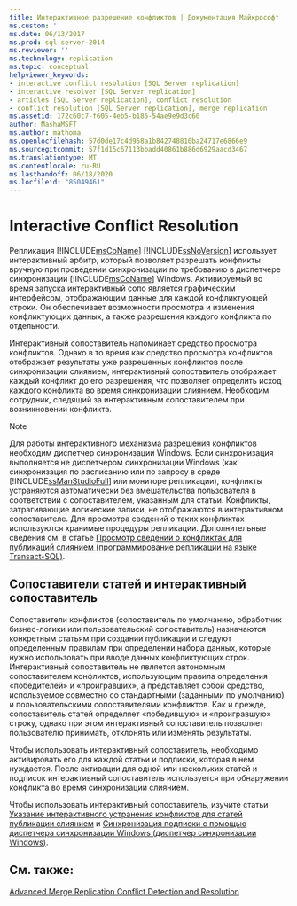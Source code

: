 ```yaml
---
title: Интерактивное разрешение конфликтов | Документация Майкрософт
ms.custom: ''
ms.date: 06/13/2017
ms.prod: sql-server-2014
ms.reviewer: ''
ms.technology: replication
ms.topic: conceptual
helpviewer_keywords:
- interactive conflict resolution [SQL Server replication]
- interactive resolver [SQL Server replication]
- articles [SQL Server replication], conflict resolution
- conflict resolution [SQL Server replication], merge replication
ms.assetid: 172c60c7-f605-4eb5-b185-54ae9e9d3c60
author: MashaMSFT
ms.author: mathoma
ms.openlocfilehash: 57d0de17c4d958a1b842748810ba24717e6866e9
ms.sourcegitcommit: 57f1d15c67113bbadd40861b886d6929aacd3467
ms.translationtype: MT
ms.contentlocale: ru-RU
ms.lasthandoff: 06/18/2020
ms.locfileid: "85049461"
---
```

# <a name="interactive-conflict-resolution"></a>Interactive Conflict Resolution
  Репликация [!INCLUDE[msCoName](../../../includes/msconame-md.md)] [!INCLUDE[ssNoVersion](../../../includes/ssnoversion-md.md)] использует интерактивный арбитр, который позволяет разрешать конфликты вручную при проведении синхронизации по требованию в диспетчере синхронизации [!INCLUDE[msCoName](../../../includes/msconame-md.md)] Windows. Активируемый во время запуска интерактивный сопо является графическим интерфейсом, отображающим данные для каждой конфликтующей строки. Он обеспечивает возможности просмотра и изменения конфликтующих данных, а также разрешения каждого конфликта по отдельности.  
  
 Интерактивный сопоставитель напоминает средство просмотра конфликтов. Однако в то время как средство просмотра конфликтов отображает результаты уже разрешенных конфликтов после синхронизации слиянием, интерактивный сопоставитель отображает каждый конфликт до его разрешения, что позволяет определить исход каждого конфликта во время синхронизации слиянием. Необходим сотрудник, следящий за интерактивным сопоставителем при возникновении конфликта.  
  
> [!NOTE]  
>  Для работы интерактивного механизма разрешения конфликтов необходим диспетчер синхронизации Windows. Если синхронизация выполняется не диспетчером синхронизации Windows (как синхронизация по расписанию или по запросу в среде [!INCLUDE[ssManStudioFull](../../../includes/ssmanstudiofull-md.md)] или мониторе репликации), конфликты устраняются автоматически без вмешательства пользователя в соответствии с сопоставителем, указанным для статьи. Конфликты, затрагивающие логические записи, не отображаются в интерактивном сопоставителе. Для просмотра сведений о таких конфликтах используются хранимые процедуры репликации. Дополнительные сведения см. в статье [Просмотр сведений о конфликтах для публикаций слиянием &#40;программирование репликации на языке Transact-SQL&#41;](../view-conflict-information-for-merge-publications.md).  
  
## <a name="article-resolvers-and-the-interactive-resolver"></a>Сопоставители статей и интерактивный сопоставитель  
 Сопоставители конфликтов (сопоставитель по умолчанию, обработчик бизнес-логики или пользовательский сопоставитель) назначаются конкретным статьям при создании публикации и следуют определенным правилам при определении набора данных, которые нужно использовать при вводе данных конфликтующих строк. Интерактивный сопоставитель не является автономным сопоставителем конфликтов, использующим правила определения «победителей» и «проигравших», а представляет собой средство, используемое совместно со стандартными (заданными по умолчанию) и пользовательскими сопоставителями конфликтов. Как и прежде, сопоставитель статей определяет «победившую» и «проигравшую» строку, однако при этом интерактивный сопоставитель позволяет пользователю принимать, отклонять или изменять результаты.  
  
 Чтобы использовать интерактивный сопоставитель, необходимо активировать его для каждой статьи и подписки, которая в нем нуждается. После активации для одной или нескольких статей и подписок интерактивный сопоставитель используется при обнаружении конфликта во время синхронизации слиянием.  
  
 Чтобы использовать интерактивный сопоставитель, изучите статьи [Указание интерактивного устранения конфликтов для статей публикации слиянием](..//publish/specify-merge-replication-properties.md#interactive-conflict-resolution) и [Синхронизация подписки с помощью диспетчера синхронизации Windows (диспетчер синхронизации Windows)](../synchronize-a-subscription-using-windows-synchronization-manager.md).  
  
## <a name="see-also"></a>См. также:  
 [Advanced Merge Replication Conflict Detection and Resolution](advanced-merge-replication-conflict-detection-and-resolution.md)  
  
  
